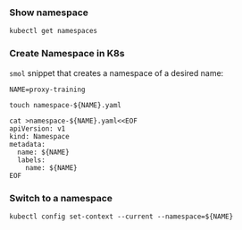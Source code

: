 ### Show namespace

```
kubectl get namespaces
```

### Create Namespace in K8s

`smol` snippet that creates a namespace of a desired name:

```
NAME=proxy-training

touch namespace-${NAME}.yaml

cat >namespace-${NAME}.yaml<<EOF
apiVersion: v1
kind: Namespace
metadata:
  name: ${NAME}
  labels:
    name: ${NAME}
EOF
```

### Switch to a namespace

```
kubectl config set-context --current --namespace=${NAME}
```
